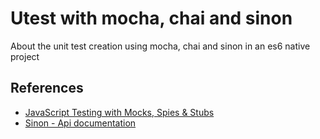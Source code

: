 # Utest with mocha, chai and sinon

About the unit test creation using mocha, chai and sinon in an es6 native project

## References
* [JavaScript Testing with Mocks, Spies & Stubs](https://www.sitepoint.com/sinon-tutorial-javascript-testing-mocks-spies-stubs/)
* [Sinon - Api documentation](https://sinonjs.org/releases/v7.3.2/)
